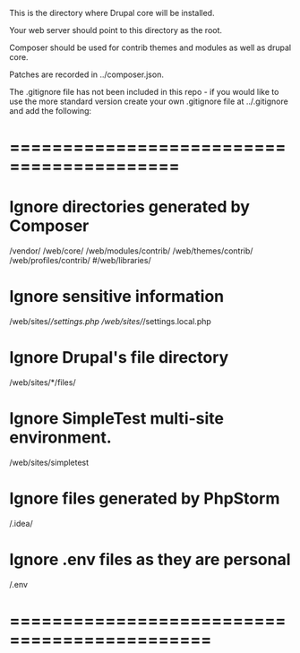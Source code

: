 This is the directory where Drupal core will be installed.

Your web server should point to this directory as the root.

Composer should be used for contrib themes and modules as well as drupal core.

Patches are recorded in ../composer.json. 

The .gitignore file has not been included in this repo - if you would like to use the more standard version create your own .gitignore file at ../.gitignore and add the following:


# ========================================== #
# Ignore directories generated by Composer
/vendor/
/web/core/
/web/modules/contrib/
/web/themes/contrib/
/web/profiles/contrib/
#/web/libraries/

# Ignore sensitive information
/web/sites/*/settings.php
/web/sites/*/settings.local.php

# Ignore Drupal's file directory
/web/sites/*/files/

# Ignore SimpleTest multi-site environment.
/web/sites/simpletest

# Ignore files generated by PhpStorm
/.idea/

# Ignore .env files as they are personal
/.env

# ============================================= #
